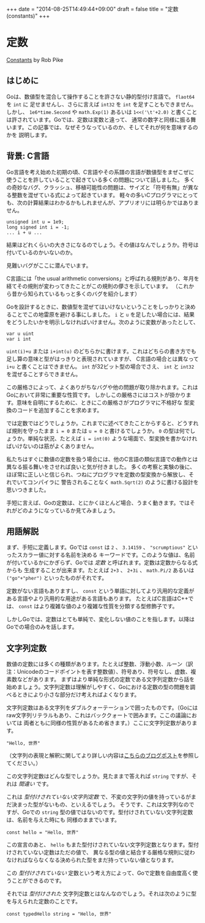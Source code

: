 +++
date = "2014-08-25T14:49:44+09:00"
draft = false
title = "定数 (constants)"
+++

# 定数
[Constants](https://blog.golang.org/constants) by Rob Pike

## はじめに
Goは、数値型を混合して操作することを許さない静的型付け言語で。 `flaot64` を `int` に
足せませんし、さらに言えば `int32` を `int` を足すこともできません。しかし、 `1e6*time.Second` や
`math.Exp(1)` あるいは `1<<('\t'+2.0)` と書くことは許されています。Goでは、定数は変数と違って、
通常の数字と同様に振る舞います。この記事では、なぜそうなっているのか、そしてそれが何を意味するのかを
説明します。

## 背景: C言語

Go言語を考え始めた初期の頃、C言語やその系譜の言語が数値型をまぜこぜに使うことを許していることで起きている多くの問題について話しました。
多くの奇妙なバグ、クラッシュ、移植可能性の問題は、サイズと「符号有無」が異なる整数を混ぜている式によって起きています。
軽々の多いCプログラマにとっても、次の計算結果はわかるかもしれませんが、アプリオリには明らかではありません。

```
unsigned int u = 1e9;
long signed int i = -1;
... i + u ...
```

結果はどれくらいの大きさになるのでしょう。その値はなんでしょうか。符号は付いているのかいないのか。

見難いバグがここに潜んでいます。

C言語には「the usual arithmetic conversions」と呼ばれる規則があり、年月を経てその規則が変わってきたことがこの規則の儚さを示しています。
（これから昔から知られているもっと多くのバグを紹介します）

Goを設計するときに、数値型を混ぜてはいけないということをしっかりと決めることでこの地雷原を避ける事にしました。
`i` と `u` を足したい場合には、結果をどうしたいかを明示しなければいけません。次のように変数があったとして、

```
var u uint
var i int
```

`uint(i)+u` または `i+int(u)` のどちらかに書けます。これはどちらの書き方でも足し算の意味と型がはっきりと表現されていますが、
C言語の場合とは異なって `i+u` と書くことはできません。 `int` が32ビット型の場合でさえ、 `int` と `int32` を混ぜることすらできません。

この厳格さによって、よくありがちなバグや他の問題が取り除かれます。これはGoにおいて非常に重要な性質です。
しかしこの厳格さにはコストが掛かります。意味を自明にするために、ときにこの厳格さがプログラマに不格好な
型変換のコードを追加することを求めます。

では定数ではどうでしょうか。これまでに述べてきたことからすると、どうすれば規則を守ったまま `i = 0` または `u = 0` と書けるでしょうか。
`0` の型は何でしょうか。単純な状況、たとえば `i = int(0)` ような場面で、型変換を書かなければいけないのは筋がよくありません。

私たちはすぐに数値の定数を扱う場合には、他のC言語の類似言語での動作とは異なる振る舞いをさせれば良いと気が付きました。
多くの考察と実験の後に、ほぼ常に正しいと信じられ、つねにプログラマを定数の型変換から解放し、それでいてコンパイラに
警告されることなく `math.Sqrt(2)` のように書ける設計を思いつきました。

手短に言えば、Goの定数は、とにかくほとんど場合、うまく動きます。ではそれがどのようになっているか見てみましょう。

## 用語解説

まず、手短に定義します。Goでは `const` は `2` 、 `3.14159` 、 `"scrumptious"` といったスカラー値に対する名前を決める
キーワードです。このような値は、名前が付いているかにかぎらず、Goでは _定数_ と呼ばれます。定数は定数からなる式からも
生成することが出来ます。たとえば `2+3` 、 `2+3i` 、 `math.Pi/2` あるいは `("go"+"pher")` といったものがそれです。

定数がない言語もありますし、 `const` という単語に対してより汎用的な定義がある言語やより汎用的な用途がある言語もあります。
たとえばC言語はC++では、 `const` はより複雑な値のより複雑な性質を分類する型修飾子です。

しかしGoでは、定数はとても単純で、変化しない値のことを指します。以降はGoでの場合のみを話します。

## 文字列定数

数値の定数には多くの種類があります。たとえば整数、浮動小数、ルーン（訳注：Unicodeのコードポイントを表す整数値）、符号あり、符号なし、虚数、複素数などがあります。
まずはより単純な形式の定数である文字列定数から話を始めましょう。文字列定数は理解がしやすく、Goにおける定数の型の問題を調べるときにより小さな部分だけ考えればよくなります。

文字列定数はある文字列をダブルクォーテーションで囲ったものです。（Goにはraw文字列リテラルもあり、これはバッククォートで囲みます。ここの議論においては
両者ともに同様の性質があるため省きます。）ここに文字列定数があります。

```
"Hello, 世界"
```

（文字列の表現と解釈に関してより詳しい内容は[こちらのブログポスト](https://blog.golang.org/strings)を参照してください。）

この文字列定数はどんな型でしょうか。見たままで答えれば `string` ですが、それは _間違い_ です。

これは _型付けされていない文字列定数_ で、不変の文字列の値を持っているがまだ決まった型がないもの、といえるでしょう。
そうです、これは文字列なのですが、Goでの `string` 型の値ではないのです。型付けされていない文字列定数は、名前を与えた時にも
同様のままでいます。

```
const hello = "Hello, 世界"
```

この宣言のあと、 `hello` もまた型付けされていない文字列定数となります。型付けされていない定数はただの値で、
異なる型の値と結合する厳格な規則に従わなければならなくなる決められた型をまだ持っていない値となります。

この _型付けされていない_ 定数という考え方によって、Goで定数を自由度高く使うことができるのです。

それでは _型付けされた_ 文字列定数とはなんなのでしょう。それは次のように型を与えられた定数のことです。

```
const typedHello string = "Hello, 世界"
```

